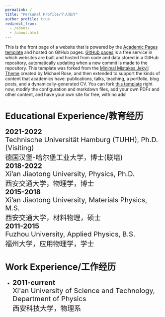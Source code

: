 ```yaml
---
permalink: /
title: "Personal Profile/个人简介"
author_profile: true
redirect_from: 
  - /about/
  - /about.html
---
```


This is the front page of a website that is powered by the [Academic Pages template](https://github.com/academicpages/academicpages.github.io) and hosted on GitHub pages. [GitHub pages](https://pages.github.com) is a free service in which websites are built and hosted from code and data stored in a GitHub repository, automatically updating when a new commit is made to the repository. This template was forked from the [Minimal Mistakes Jekyll Theme](https://mmistakes.github.io/minimal-mistakes/) created by Michael Rose, and then extended to support the kinds of content that academics have: publications, talks, teaching, a portfolio, blog posts, and a dynamically-generated CV. You can fork [this template](https://github.com/academicpages/academicpages.github.io) right now, modify the configuration and markdown files, add your own PDFs and other content, and have your own site for free, with no ads!

Educational Experience/教育经历
======
<div class="education-item">
  <div style="font-size: 22px; font-weight: bold;">2021-2022</div>
  <div style="font-size: 22px;">
    Technische Universität Hamburg (TUHH), Ph.D. (Visiting)<br>
    德国汉堡-哈尔堡工业大学，博士(联培)
  </div>
</div>

<div class="education-item">
  <div style="font-size: 22px; font-weight: bold;">2018-2022</div>
  <div style="font-size: 22px;">
    Xi’an Jiaotong University, Physics, Ph.D.<br>
    西安交通大学，物理学，博士
  </div>
</div>

<div class="education-item">
  <div style="font-size: 22px; font-weight: bold;">2015-2018</div>
  <div style="font-size: 22px;">
    Xi’an Jiaotong University, Materials Physics, M.S.<br>
    西安交通大学，材料物理，硕士
  </div>
</div>

<div class="education-item">
  <div style="font-size: 22px; font-weight: bold;">2011-2015</div>
  <div style="font-size: 22px;">
    Fuzhou University, Applied Physics, B.S.<br>
    福州大学，应用物理学，学士
  </div>
</div>


Work Experience/工作经历
======
- <span style="font-size: 22px;">**2011-current**</span>  
  <span style="font-size: 22px;">Xi'an University of Science and Technology, Department of Physics</span>  
  <span style="font-size: 22px;">西安科技大学，物理系</span>
